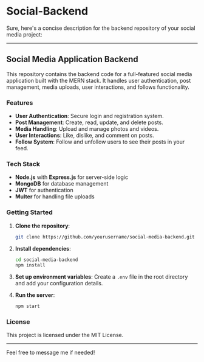 # Social-Backend
 
Sure, here's a concise description for the backend repository of your social media project:

---

## Social Media Application Backend

This repository contains the backend code for a full-featured social media application built with the MERN stack. It handles user authentication, post management, media uploads, user interactions, and follows functionality.

### Features

- **User Authentication**: Secure login and registration system.
- **Post Management**: Create, read, update, and delete posts.
- **Media Handling**: Upload and manage photos and videos.
- **User Interactions**: Like, dislike, and comment on posts.
- **Follow System**: Follow and unfollow users to see their posts in your feed.

### Tech Stack

- **Node.js** with **Express.js** for server-side logic
- **MongoDB** for database management
- **JWT** for authentication
- **Multer** for handling file uploads

### Getting Started

1. **Clone the repository**:
    ```bash
    git clone https://github.com/yourusername/social-media-backend.git
    ```

2. **Install dependencies**:
    ```bash
    cd social-media-backend
    npm install
    ```

3. **Set up environment variables**:
    Create a `.env` file in the root directory and add your configuration details.

4. **Run the server**:
    ```bash
    npm start
    ```

### License

This project is licensed under the MIT License.

---

Feel free to message me if needed!
